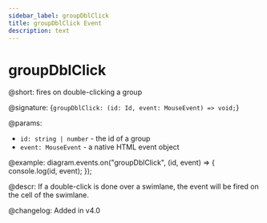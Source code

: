 ```yaml
---
sidebar_label: groupDblClick
title: groupDblClick Event
description: text
---
```


# groupDblClick

@short: fires on double-clicking a group

@signature: {`groupDblClick: (id: Id, event: MouseEvent) => void;`}

@params:
- `id: string | number` - the id of a group
- `event: MouseEvent` - a native HTML event object

@example:
diagram.events.on("groupDblClick", (id, event) => {
    console.log(id, event);
});

@descr:
If a double-click is done over a swimlane, the event will be fired on the cell of the swimlane.

@changelog:
Added in v4.0
